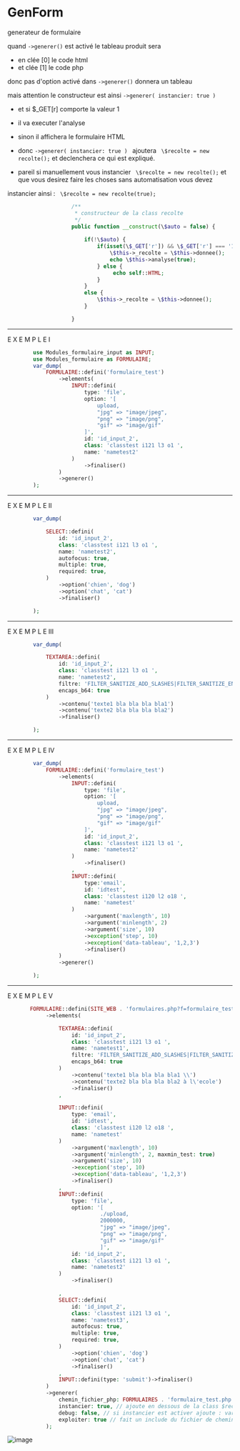 # GenForm
generateur de formulaire

quand ```->generer()``` est activé le tableau produit sera 

- en clée [0] le code html 
- et clée [1] le code php

donc pas d'option activé dans ```->generer()``` donnera un tableau

mais attention le constructeur est ainsi  ```->generer( instancier: true ) ```
- et si $_GET[r] comporte la valeur 1
- il va executer l'analyse
- sinon il affichera le formulaire HTML

- donc ```->generer( instancier: true ) ``` ajoutera ``` \$recolte = new recolte();``` et declenchera 
ce qui est expliqué.
- pareil si manuellement vous instancier ``` \$recolte = new recolte();``` et que vous desirez faire les choses
sans automatisation vous devez 

instancier ainsi : ``` \$recolte = new recolte(true);```

```php
                    /**
                     * constructeur de la class recolte
                     */
                    public function __construct(\$auto = false) {
                    
                        if(!\$auto) {
                            if(isset(\$_GET['r']) && \$_GET['r'] === '1'){
                                \$this->_recolte = \$this->donnee();
                                echo \$this->analyse(true);
                            } else {
                                 echo self::HTML;
                            }
                        }
                        else {
                            \$this->_recolte = \$this->donnee();
                        }

                    }
```

----------------------
E X E M P L E   I

```php
        use Modules_formulaire_input as INPUT;
        use Modules_formulaire as FORMULAIRE;
        var_dump(
            FORMULAIRE::defini('formulaire_test')
                ->elements(
                    INPUT::defini(
                        type: 'file',
                        option: '[
                            upload,
                            "jpg" => "image/jpeg",
                            "png" => "image/png",
                            "gif" => "image/gif"
                        ]',
                        id: 'id_input_2',
                        class: 'classtest i121 l3 o1 ',
                        name: 'nametest2'
                    )
                        ->finaliser()
                )
                ->generer()
        );
```        
----------------------
E X E M P L E   II

```php
        var_dump(

            SELECT::defini(
                id: 'id_input_2',
                class: 'classtest i121 l3 o1 ',
                name: 'nametest2',
                autofocus: true,
                multiple: true,
                required: true,
            )
                ->option('chien', 'dog')
                ->option('chat', 'cat')
                ->finaliser()

        );
```
----------------------
E X E M P L E   III

```php
        var_dump(

            TEXTAREA::defini(
                id: 'id_input_2',
                class: 'classtest i121 l3 o1 ',
                name: 'nametest2',
                filtre: 'FILTER_SANITIZE_ADD_SLASHES|FILTER_SANITIZE_ENCODED',
                encaps_b64: true
            )
                ->contenu('texte1 bla bla bla bla1')
                ->contenu('texte2 bla bla bla bla2')
                ->finaliser()

        );
```
----------------------
E X E M P L E   IV

```php
        var_dump(
            FORMULAIRE::defini('formulaire_test')
                ->elements(
                    INPUT::defini(
                        type: 'file',
                        option: '[
                            upload,
                            "jpg" => "image/jpeg",
                            "png" => "image/png",
                            "gif" => "image/gif"
                        ]',
                        id: 'id_input_2',
                        class: 'classtest i121 l3 o1 ',
                        name: 'nametest2'
                    )
                        ->finaliser()
                    ,
                    INPUT::defini(
                        type:'email',
                        id: 'idtest',
                        class: 'classtest i120 l2 o18 ',
                        name: 'nametest'
                    )
                        ->argument('maxlength', 10)
                        ->argument('minlength', 2)
                        ->argument('size', 10)
                        ->exception('step', 10)
                        ->exception('data-tableau', '1,2,3')
                        ->finaliser()
                )
                ->generer()

        );
```
----------------------
E X E M P L E   V

```php
       FORMULAIRE::defini(SITE_WEB . 'formulaires.php?f=formulaire_test&r=1')
            ->elements(

                TEXTAREA::defini(
                    id: 'id_input_2',
                    class: 'classtest i121 l3 o1 ',
                    name: 'nametest1',
                    filtre: 'FILTER_SANITIZE_ADD_SLASHES|FILTER_SANITIZE_ENCODED',
                    encaps_b64: true
                )
                    ->contenu('texte1 bla bla bla bla1 \\')
                    ->contenu('texte2 bla bla bla bla2 à l\'ecole')
                    ->finaliser()
                ,

                INPUT::defini(
                    type: 'email',
                    id: 'idtest',
                    class: 'classtest i120 l2 o18 ',
                    name: 'nametest'
                )
                    ->argument('maxlength', 10)
                    ->argument('minlength', 2, maxmin_test: true)
                    ->argument('size', 10)
                    ->exception('step', 10)
                    ->exception('data-tableau', '1,2,3')
                    ->finaliser()
                ,
                INPUT::defini(
                    type: 'file',
                    option: '[
                             ./upload,
                             2000000,
                             "jpg" => "image/jpeg",
                             "png" => "image/png",
                             "gif" => "image/gif"
                             ]',
                    id: 'id_input_2',
                    class: 'classtest i121 l3 o1 ',
                    name: 'nametest2'
                )
                    ->finaliser()

                ,
                SELECT::defini(
                    id: 'id_input_2',
                    class: 'classtest i121 l3 o1 ',
                    name: 'nametest3',
                    autofocus: true,
                    multiple: true,
                    required: true,
                )
                    ->option('chien', 'dog')
                    ->option('chat', 'cat')
                    ->finaliser()
                ,
                INPUT::defini(type: 'submit')->finaliser()
            )
            ->generer(
                chemin_fichier_php: FORMULAIRES . 'formulaire_test.php', // chemin qui indique là ou le fichier sera genrer
                instancier: true, // ajoute en dessous de la class $recolte = new recolte();
                debug: false, // si instancier est activer ajoute : var_dump($recolte->analyse());
                exploiter: true // fait un include du fichier de chemin_fichier_php
            );
```
![image](https://user-images.githubusercontent.com/9467611/182428360-05864f90-f9f8-4797-a251-d100db134410.png)

